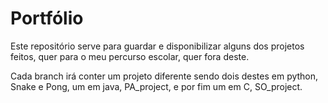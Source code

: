 # Portfólio

Este repositório serve para guardar e disponibilizar alguns dos projetos feitos, quer para o meu percurso escolar, quer fora deste.

Cada branch irá conter um projeto diferente sendo dois destes em python, Snake e Pong, um em java, PA_project, e por fim um em C, SO_project.
